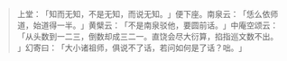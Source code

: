 > 上堂：​「知而无知，不是无知，而说无知。​」便下座。南泉云：​「恁么依师道，始道得一半。​」黄檗云：​「不是南泉驳他，要圆前话。​」中庵空颂云：​「从头数到一二三，倒数却成三二一。直饶会尽大衍算，掐指巡文数不出。​」幻寄曰：​「大小诸祖师，俱说不了话，若问如何是了话？咄。​」


